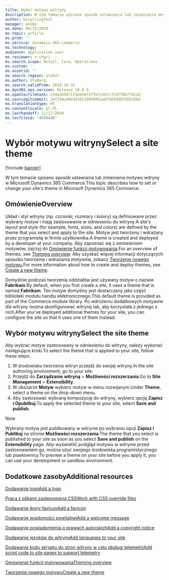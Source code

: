 ```yaml
---
title: Wybór motywu witryny
description: W tym temacie opisano sposób ustawiania lub zmieniania motywu witryny w Microsoft Dynamics 365 Commerce.
author: bicyclingfool
manager: annbe
ms.date: 09/15/2020
ms.topic: article
ms.prod: ''
ms.service: dynamics-365-commerce
ms.technology: ''
audience: Application user
ms.reviewer: v-chgri
ms.search.scope: Retail, Core, Operations
ms.custom: ''
ms.assetid: ''
ms.search.region: Global
ms.author: StuHarg
ms.search.validFrom: 2019-10-31
ms.dyn365.ops.version: Release 10.0.5
ms.openlocfilehash: c54a3e9471fdeb56f27fe7c567c7cd7f0b7fd218
ms.sourcegitcommit: 2ef23dcd4e42362186b9951e675010d97d55c6bd
ms.translationtype: HT
ms.contentlocale: pl-PL
ms.lasthandoff: 11/17/2020
ms.locfileid: "4556436"
---
```

# <a name="select-a-site-theme"></a><span data-ttu-id="9d8ed-103">Wybór motywu witryny</span><span class="sxs-lookup"><span data-stu-id="9d8ed-103">Select a site theme</span></span>

[!include [banner](includes/banner.md)]

<span data-ttu-id="9d8ed-104">W tym temacie opisano sposób ustawiania lub zmieniania motywu witryny w Microsoft Dynamics 365 Commerce.</span><span class="sxs-lookup"><span data-stu-id="9d8ed-104">This topic describes how to set or change your site's theme in Microsoft Dynamics 365 Commerce.</span></span>

## <a name="overview"></a><span data-ttu-id="9d8ed-105">Omówienie</span><span class="sxs-lookup"><span data-stu-id="9d8ed-105">Overview</span></span>

<span data-ttu-id="9d8ed-106">Układ i styl witryny (np. czcionki, rozmiary i kolory) są definiowane przez wybrany motyw i mają zastosowanie w odniesieniu do witryny.</span><span class="sxs-lookup"><span data-stu-id="9d8ed-106">A site's layout and style (for example, fonts, sizes, and colors) are defined by the theme that you select and apply to the site.</span></span> <span data-ttu-id="9d8ed-107">Motyw jest tworzony i wdrażany przez programistę w firmie użytkownika.</span><span class="sxs-lookup"><span data-stu-id="9d8ed-107">A theme is created and deployed by a developer at your company.</span></span> <span data-ttu-id="9d8ed-108">Aby zapoznać się z omówieniem motywów, zajrzyj do [Omówienie funkcji motywowania](e-commerce-extensibility/theming.md).</span><span class="sxs-lookup"><span data-stu-id="9d8ed-108">For an overview of themes, see [Theming overview](e-commerce-extensibility/theming.md).</span></span> <span data-ttu-id="9d8ed-109">Aby uzyskać więcej informacji dotyczących sposobu tworzenia i wdrażania motywów, zobacz [Tworzenie nowego motywu](e-commerce-extensibility/create-theme.md).</span><span class="sxs-lookup"><span data-stu-id="9d8ed-109">For more information about how to create and deploy themes, see [Create a new theme](e-commerce-extensibility/create-theme.md).</span></span>

<span data-ttu-id="9d8ed-110">Domyślnie podczas tworzenia oddziałów jest używany motyw o nazwie **Fabrikam**.</span><span class="sxs-lookup"><span data-stu-id="9d8ed-110">By default, when you first create a site, it uses a theme that is named **Fabrikam**.</span></span> <span data-ttu-id="9d8ed-111">Ten motyw domyślny jest dostarczany jako część biblioteki modułu handlu elektronicznego.</span><span class="sxs-lookup"><span data-stu-id="9d8ed-111">This default theme is provided as part of the Commerce module library.</span></span> <span data-ttu-id="9d8ed-112">Po wdrożeniu dodatkowych motywów dla witryny można skonfigurować witrynę tak, aby korzystała z jednego z nich.</span><span class="sxs-lookup"><span data-stu-id="9d8ed-112">After you've deployed additional themes for your site, you can configure the site so that it uses one of them instead.</span></span>

## <a name="select-the-site-theme"></a><span data-ttu-id="9d8ed-113">Wybór motywu witryny</span><span class="sxs-lookup"><span data-stu-id="9d8ed-113">Select the site theme</span></span>

<span data-ttu-id="9d8ed-114">Aby wybrać motyw zastosowany w odniesieniu do witryny, należy wykonać następujące kroki.</span><span class="sxs-lookup"><span data-stu-id="9d8ed-114">To select the theme that is applied to your site, follow these steps.</span></span>

1. <span data-ttu-id="9d8ed-115">W środowisku tworzenia witryn przejdź do swojej witryny.</span><span class="sxs-lookup"><span data-stu-id="9d8ed-115">In the site authoring environment, go to your site.</span></span>
1. <span data-ttu-id="9d8ed-116">Przejdź do **Zarządzanie witryną** \> **Możliwości rozszerzania**.</span><span class="sxs-lookup"><span data-stu-id="9d8ed-116">Go to **Site Management** \> **Extensibility**.</span></span>
1. <span data-ttu-id="9d8ed-117">W obszarze **Motyw** wybierz motyw w menu rozwijanym.</span><span class="sxs-lookup"><span data-stu-id="9d8ed-117">Under **Theme**, select a theme on the drop-down menu.</span></span>
1. <span data-ttu-id="9d8ed-118">Aby zastosować wybraną kompozycję do witryny, wybierz opcję **Zapisz i Opublikuj**.</span><span class="sxs-lookup"><span data-stu-id="9d8ed-118">To apply the selected theme to your site, select **Save and publish**.</span></span>

> [!NOTE]
> <span data-ttu-id="9d8ed-119">Wybrany motyw jest publikowany w witrynie po wybraniu opcji **Zapisz i Publikuj** na stronie **Możliwości rozszerzania**.</span><span class="sxs-lookup"><span data-stu-id="9d8ed-119">The theme that you select is published to your site as soon as you select **Save and publish** on the **Extensibility** page.</span></span> <span data-ttu-id="9d8ed-120">Aby wyświetlić podgląd motywu w witrynie przed zastosowaniem go, można użyć swojego środowiska programistycznego lub piaskownicy.</span><span class="sxs-lookup"><span data-stu-id="9d8ed-120">To preview a theme on your site before you apply it, you can use your development or sandbox environment.</span></span>

## <a name="additional-resources"></a><span data-ttu-id="9d8ed-121">Dodatkowe zasoby</span><span class="sxs-lookup"><span data-stu-id="9d8ed-121">Additional resources</span></span>

[<span data-ttu-id="9d8ed-122">Dodawanie logo</span><span class="sxs-lookup"><span data-stu-id="9d8ed-122">Add a logo</span></span>](add-logo.md)

[<span data-ttu-id="9d8ed-123">Praca z plikami zastępowania CSS</span><span class="sxs-lookup"><span data-stu-id="9d8ed-123">Work with CSS override files</span></span>](css-override-files.md)

[<span data-ttu-id="9d8ed-124">Dodawanie ikony favicon</span><span class="sxs-lookup"><span data-stu-id="9d8ed-124">Add a favicon</span></span>](add-favicon.md)

[<span data-ttu-id="9d8ed-125">Dodawanie wiadomości powitalnej</span><span class="sxs-lookup"><span data-stu-id="9d8ed-125">Add a welcome message</span></span>](add-welcome-message.md)

[<span data-ttu-id="9d8ed-126">Dodawanie powiadomienia o prawach autorskich</span><span class="sxs-lookup"><span data-stu-id="9d8ed-126">Add a copyright notice</span></span>](add-copyright-notice.md)

[<span data-ttu-id="9d8ed-127">Dodawanie języków do witryny</span><span class="sxs-lookup"><span data-stu-id="9d8ed-127">Add languages to your site</span></span>](add-languages-to-site.md)

[<span data-ttu-id="9d8ed-128">Dodawanie kodu skryptu do stron witryny w celu obsługi telemetrii</span><span class="sxs-lookup"><span data-stu-id="9d8ed-128">Add script code to site pages to support telemetry</span></span>](add-telemetry.md)

[<span data-ttu-id="9d8ed-129">Omówienie funkcji motywowania</span><span class="sxs-lookup"><span data-stu-id="9d8ed-129">Theming overview</span></span>](e-commerce-extensibility/theming.md)

[<span data-ttu-id="9d8ed-130">Tworzenie nowego motywu</span><span class="sxs-lookup"><span data-stu-id="9d8ed-130">Create a new theme</span></span>](e-commerce-extensibility/create-theme.md)

